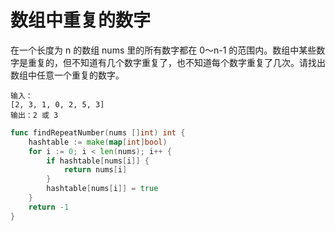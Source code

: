 # 数组中重复的数字

在一个长度为 n 的数组 nums 里的所有数字都在 0～n-1 的范围内。数组中某些数字是重复的，但不知道有几个数字重复了，也不知道每个数字重复了几次。请找出数组中任意一个重复的数字。

```
输入：
[2, 3, 1, 0, 2, 5, 3]
输出：2 或 3
```

```go
func findRepeatNumber(nums []int) int {
	hashtable := make(map[int]bool)
	for i := 0; i < len(nums); i++ {
		if hashtable[nums[i]] {
			return nums[i]
		}
		hashtable[nums[i]] = true
	}
	return -1
}

```

